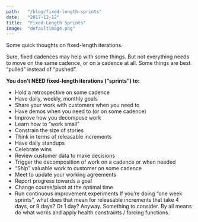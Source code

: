 ```yaml
---
path:	"/blog/fixed-length-sprints"
date:	"2017-12-12"
title:	"Fixed-Length Sprints"
image:	"defaultimage.png"
---
```


Some quick thoughts on fixed-length iterations.

Sure, fixed cadences may help with some things. But not everything needs to move on the same cadence, or on a cadence at all. Some things are best “pulled” instead of “pushed”.

**You don’t NEED fixed-length iterations (“sprints”) to:**

* Hold a retrospective on some cadence
* Have daily, weekly, monthly goals
* Share your work with customers when you need to
* Have demos when you need to (or on some cadence)
* Improve how you decompose work
* Learn how to “work small”
* Constrain the size of stories
* Think in terms of releasable increments
* Have daily standups
* Celebrate wins
* Review customer data to make decisions
* Trigger the decomposition of work on a cadence or when needed
* “Ship” valuable work to customer on some cadence
* Meet to update your working agreements
* Report progress towards a goal
* Change course/pivot at the optimal time
* Run continuous improvement experiments
If you’re doing “one week sprints”, what does that mean for releasable increments that take 4 days, or 9 days? Or 1 day? Anyway. Something to consider. By all means do what works and apply health constraints / forcing functions.

